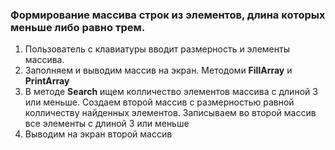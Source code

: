 ### Формирование массива строк из элементов, длина которых меньше либо равно трем.
1. Пользователь с клавиатуры вводит  размерность и элементы массива.
2. Заполняем и выводим массив на экран. Методоми **FillArray** и **PrintArray**
3. В методе **Search** ищем колличество элементов массива с длиной 3 или меньше. Создаем второй массив с размерностью равной колличеству найденных элементов. Записываем во второй массив все элементы с длиной 3 или меньше
4. Выводим на экран второй массив